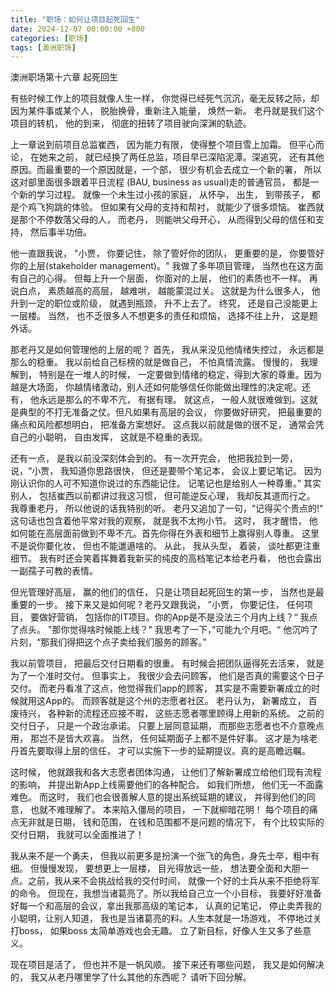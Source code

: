 ```yaml
---
title: "职场：如何让项目起死回生"
date: 2024-12-07 00:00:00 +800
categories: [职场]
tags: [澳洲职场]
---
```


澳洲职场第十六章 起死回生

有些时候工作上的项目就像人生一样， 你觉得已经死气沉沉，毫无反转之际，却因为某件事或某个人， 脱胎换骨，重新注入能量， 焕然一新。 老丹就是我们这个项目的转机， 他的到来， 彻底的扭转了项目驶向深渊的轨迹。 

上一章说到前项目总监崔西， 因为能力有限， 使得整个项目雪上加霜。 但平心而论， 在她来之前， 就已经换了两任总监，项目早已深陷泥潭。深追究， 还有其他原因。而最重要的一个原因就是，一个部， 很少有机会去成立一个新的署， 所以这对部里面很多跟着平日流程 (BAU, business as usual)走的普通官员， 都是一个新的学习过程。 就像一个未生过小孩的家庭， 从怀孕， 出生， 到带孩子， 都是个鸡飞狗跳的体验。 但如果有父母的支持和帮衬， 就能少了很多烦恼。 崔西就是那个不停数落父母的人， 而老丹， 则能哄父母开心， 从而得到父母的信任和支持， 然后事半功倍。 

他一直跟我说， "小贾， 你要记住， 除了管好你的团队， 更重要的是， 你要管好你的上层(stakeholder management)。" 我做了多年项目管理， 当然也在这方面有自己的心得。 但每上升一个层面， 你面对的上层， 他们的素质也不一样。 再说白点， 素质越高的高层， 越难哄， 越能蒙混过关。 这就是为什么很多人， 他升到一定的职位或阶级， 就遇到瓶颈， 升不上去了。 终究， 还是自己没能更上一层楼。 当然， 也不乏很多人不想更多的责任和烦恼， 选择不往上升， 这是题外话。 

那老丹又是如何管理他的上层的呢？ 首先， 我从来没见他情绪失控过， 永远都是那么的稳重。 我以前给自己标榜的就是做自己， 不怕真情流露。 慢慢的， 我理解到， 特别是在一堆人的时候， 一定要做到情绪的稳定，得到大家的尊重。因为越是大场面， 你越情绪激动，别人还如何能够信任你能做出理性的决定呢。还有， 他永远是那么的不卑不亢， 有据有理。 就这点， 一般人就很难做到。这就是典型的不打无准备之仗。但凡如果有高层的会议， 你要做好研究， 把最重要的痛点和风险都想明白， 把准备方案想好。 这点我以前就是做的很不足， 通常会凭自己的小聪明， 自由发挥， 这就是不稳重的表现。 

还有一点， 是我以前没深刻体会到的。 有一次开完会， 他把我拉到一旁， 说，“小贾， 我知道你思路很快， 但还是要带个笔记本， 会议上要记笔记。 因为刚认识你的人可不知道你说过的东西能记住。 记笔记也是给别人一种尊重。” 其实别人， 包括崔西以前都讲过我这习惯， 但可能逆反心理， 我却反其道而行之。 我尊重老丹， 所以他说的话我特别的听。 老丹又追加了一句，“记得买个贵点的!“ 这句话也包含着他平常对我的观察， 就是我不太拘小节。 这时， 我才醒悟， 他如何能在高层面前做到不卑不亢。首先你得在外表和细节上赢得别人尊重。 这里不是说你要化妆， 但也不能邋遢啥的。 从此， 我从头型， 着装， 谈吐都更注重细节。 我有时还会笑着挥舞着我新买的纯皮的高档笔记本给老丹看， 他也会露出一副孺子可教的表情。 

但光管理好高层， 赢的他们的信任， 只是让项目起死回生的第一步， 当然也是最重要的一步。 接下来又是如何呢？老丹又跟我说， ”小贾， 你要记住， 任何项目， 要做好营销， 包括你的IT项目。你的App是不是没法三个月内上线？“ 我点了点头。 "那你觉得啥时候能上线？" 我思考了一下，”可能九个月吧。“ 他沉吟了片刻，“那我们得把这个点子卖给我们服务的顾客。” 

我以前管项目， 把最后交付日期看的很重。 有时候会把团队逼得死去活来， 就是为了一个准时交付。 但事实上， 我很少会去问顾客， 他们是否真的需要这个日子交付。 而老丹看准了这点，他觉得我们app的顾客， 其实是不需要新署成立的时候就用这App的。 而顾客就是这个州的志愿者社区。 老丹认为， 新署成立， 百废待兴， 各种新的流程还应接不暇， 这些志愿者哪里顾得上用新的系统。 之前的交付日子， 只是一个政治承诺。 只要上层同意延期， 而那些志愿者也不介意晚点用， 那岂不是皆大欢喜。 当然， 任何延期面子上都不是件好事。 这才是为啥老丹首先要取得上层的信任， 才可以实施下一步的延期提议。真的是高瞻远瞩。 

这时候， 他就跟我和各大志愿者团体沟通， 让他们了解新署成立给他们现有流程的影响， 并提出新App上线需要他们的各种配合。 如我们所想， 他们无一不面露难色。 而这时， 我们也会很善解人意的提出系统延期的建议， 并得到他们的同意， 也就不难理解了。 本来陷入僵局的项目， 一下就柳暗花明！ 每个项目的痛点无非就是日期， 钱和范围， 在钱和范围都不是问题的情况下， 有个比较实际的交付日期， 我就可以全面推进了！

我从来不是一个勇夫， 但我以前更多是扮演一个张飞的角色，身先士卒，粗中有细。 但慢慢发现， 要想更上一层楼， 目光得放远一些， 想法要全面和大胆一点。之前，我从来不会挑战给我的交付时间， 就像一个好的士兵从来不拒绝将军的命令。 但现在，我想当诸葛亮了。所以我给自己立一个小目标， 我要好好准备好每一个和高层的会议，拿出我那高级的笔记本， 认真的记笔记， 停止卖弄我的小聪明，让别人知道， 我也是当诸葛亮的料。人生本就是一场游戏， 不停地过关打boss， 如果boss 太简单游戏也会无趣。 立了新目标，好像人生又多了些意义。

现在项目是活了， 但也并不是一帆风顺。 接下来还有哪些问题， 我又是如何解决的， 我又从老丹哪里学了什么其他的东西呢？ 请听下回分解。 



